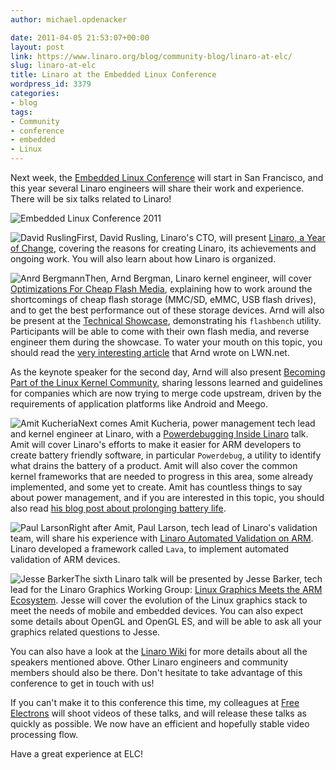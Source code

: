 ```yaml
---
author: michael.opdenacker

date: 2011-04-05 21:53:07+00:00
layout: post
link: https://www.linaro.org/blog/community-blog/linaro-at-elc/
slug: linaro-at-elc
title: Linaro at the Embedded Linux Conference
wordpress_id: 3379
categories:
- blog
tags:
- Community
- conference
- embedded
- Linux
---
```


Next week, the [Embedded Linux Conference](http://events.linuxfoundation.org/events/embedded-linux-conference) will start in San Francisco, and this year several Linaro engineers will share their work and experience. There will be six talks related to Linaro!

![Embedded Linux Conference 2011](http://events.linuxfoundation.org/images/stories/headers/2011/header_elc.png)

![David Rusling](https://wiki.linaro.org/MeetTheTeam?action=AttachFile&do=get&target=DAR.jpg)First, David Rusling, Linaro's CTO, will present [Linaro, a Year of Change](http://events.linuxfoundation.org/events/embedded-linux-conference/rusling), covering the reasons for creating Linaro, its achievements and ongoing work. You will also learn about how Linaro is organized.

![Anrd Bergmann](https://wiki.linaro.org/MeetTheTeam?action=AttachFile&do=get&target=bergmannx.jpg)Then, Arnd Bergman, Linaro kernel engineer, will cover [Optimizations For Cheap Flash Media](http://events.linuxfoundation.org/events/embedded-linux-conference/bergmann2), explaining how to work around the shortcomings of cheap flash storage (MMC/SD, eMMC, USB flash drives), and to get the best performance out of these storage devices. Arnd will also be present at the [Technical Showcase](http://events.linuxfoundation.org/events/embedded-linux-conference/tech-showcase), demonstrating his `flashbench` utility. Participants will be able to come with their own flash media, and reverse engineer them during the showcase. To water your mouth on this topic, you should read the [very interesting article](http://lwn.net/Articles/428584/) that Arnd wrote on LWN.net.

As the keynote speaker for the second day, Arnd will also present [Becoming Part of the Linux Kernel Community](http://events.linuxfoundation.org/events/embedded-linux-conference/bergmann), sharing lessons learned and guidelines for companies which are now trying to merge code upstream, driven by the requirements of application platforms like Android and Meego.

![Amit Kucheria](https://wiki.linaro.org/MeetTheTeam?action=AttachFile&do=get&target=amit-kucheria.jpeg)Next comes Amit Kucheria, power management tech lead and kernel engineer at Linaro, with a [Powerdebugging Inside Linaro](http://events.linuxfoundation.org/events/embedded-linux-conference/kucheria) talk. Amit will cover Linaro's efforts to make it easier for ARM developers to create battery friendly software, in particular `Powerdebug`, a utility to identify what drains the battery of a product. Amit will also cover the common kernel frameworks that are needed to progress in this area, some already implemented, and some yet to create. Amit has countless things to say about power management, and if you are interested in this topic, you should also read [his blog post about prolonging battery life](http://idlethread.blogspot.com/2010/12/prolonging-battery-life-on-your.html).

![Paul Larson](https://wiki.linaro.org/MeetTheTeam?action=AttachFile&do=get&target=paul-larson.jpeg)Right after Amit, Paul Larson, tech lead of Linaro's validation team, will share his experience with [Linaro Automated Validation on ARM](http://events.linuxfoundation.org/events/embedded-linux-conference/larson). Linaro developed a framework called `Lava`, to implement automated validation of ARM devices.

![Jesse Barker](https://wiki.linaro.org/MeetTheTeam?action=AttachFile&do=get&target=JesseBarker.JPG)The sixth Linaro talk will be presented by Jesse Barker, tech lead for the Linaro Graphics Working Group: [Linux Graphics Meets the ARM Ecosystem](http://events.linuxfoundation.org/events/embedded-linux-conference/barker). Jesse will cover the evolution of the Linux graphics stack to meet the needs of mobile and embedded devices. You can also expect some details about OpenGL and OpenGL ES, and will be able to ask all your graphics related questions to Jesse.

You can also have a look at the [Linaro Wiki](https://wiki.linaro.org/EngineeringTeam) for more details about all the speakers mentioned above.  Other Linaro engineers and community members should also be there. Don't hesitate to take advantage of this conference to get in touch with us!

If you can't make it to this conference this time, my colleagues at [Free Electrons](http://free-electrons.com/community/videos/conferences/) will shoot videos of these talks, and will release these talks as quickly as possible. We now have an efficient and hopefully stable video processing flow.

Have a great experience at ELC!
